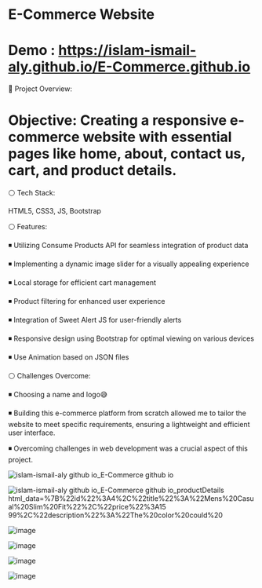 # E-Commerce Website

# Demo : https://islam-ismail-aly.github.io/E-Commerce.github.io

📌 Project Overview:

# Objective: Creating a responsive e-commerce website with essential pages like home, about, contact us, cart, and product details.

⚪ Tech Stack:

HTML5, CSS3, JS, Bootstrap

⚪ Features:

◾ Utilizing Consume Products API for seamless integration of product data

◾ Implementing a dynamic image slider for a visually appealing experience

◾ Local storage for efficient cart management

◾ Product filtering for enhanced user experience

◾ Integration of Sweet Alert JS for user-friendly alerts

◾ Responsive design using Bootstrap for optimal viewing on various devices

◾ Use Animation based on JSON files

⚪ Challenges Overcome:

◾ Choosing a name and logo😅

◾ Building this e-commerce platform from scratch allowed me to tailor the website to meet specific requirements, ensuring a lightweight and efficient user interface.

◾ Overcoming challenges in web development was a crucial aspect of this project.


![islam-ismail-aly github io_E-Commerce github io](https://github.com/Islam-Ismail-Aly/E-Commerce.github.io/assets/23121933/de893844-56a7-4a8a-8bd4-42f3eb9d77b4)



![islam-ismail-aly github io_E-Commerce github io_productDetails html_data=%7B%22id%22%3A4%2C%22title%22%3A%22Mens%20Casual%20Slim%20Fit%22%2C%22price%22%3A15 99%2C%22description%22%3A%22The%20color%20could%20](https://github.com/Islam-Ismail-Aly/E-Commerce.github.io/assets/23121933/92427bf4-dec0-4bd4-a435-272a0cb53370)



![image](https://github.com/Islam-Ismail-Aly/E-Commerce.github.io/assets/23121933/5d20295c-209d-453a-8460-d998f26d44f5)



![image](https://github.com/Islam-Ismail-Aly/E-Commerce.github.io/assets/23121933/700b6ec5-e21a-4870-a0b6-dc4c4deb445c)



![image](https://github.com/Islam-Ismail-Aly/E-Commerce.github.io/assets/23121933/b338a321-ab10-4f09-98c2-bd2bbef9d113)



![image](https://github.com/Islam-Ismail-Aly/E-Commerce.github.io/assets/23121933/73be6ef1-9e37-4f74-b9f8-94e5d9671bea)





